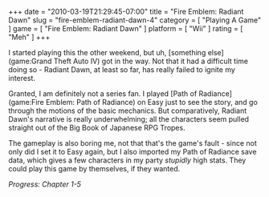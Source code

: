 +++
date = "2010-03-19T21:29:45-07:00"
title = "Fire Emblem: Radiant Dawn"
slug = "fire-emblem-radiant-dawn-4"
category = [ "Playing A Game" ]
game = [ "Fire Emblem: Radiant Dawn" ]
platform = [ "Wii" ]
rating = [ "Meh" ]
+++

I started playing this the other weekend, but uh, [something else](game:Grand Theft Auto IV) got in the way.  Not that it had a difficult time doing so - Radiant Dawn, at least so far, has really failed to ignite my interest.

Granted, I am definitely not a series fan.  I played [Path of Radiance](game:Fire Emblem: Path of Radiance) on Easy just to see the story, and go through the motions of the basic mechanics.  But comparatively, Radiant Dawn's narrative is really underwhelming; all the characters seem pulled straight out of the Big Book of Japanese RPG Tropes.

The gameplay is also boring me, not that that's the game's fault - since not only did I set it to Easy again, but I also imported my Path of Radiance save data, which gives a few characters in my party <i>stupidly</i> high stats.  They could play this game by themselves, if they wanted.

<i>Progress: Chapter 1-5</i>